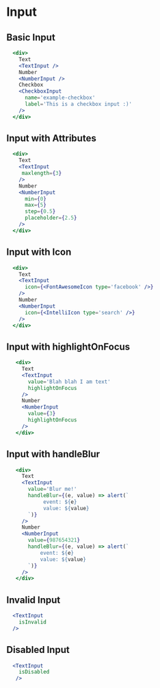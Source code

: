 # Input

## Basic Input

```jsx
  <div>
    Text
    <TextInput />
    Number
    <NumberInput />
    Checkbox
    <CheckboxInput 
      name='example-checkbox'
      label='This is a checkbox input :)'
    />
  </div>
```

## Input with Attributes

```jsx
  <div>
    Text
    <TextInput
     maxlength={3}
    />
    Number
    <NumberInput 
      min={0}
      max={5}
      step={0.5}
      placeholder={2.5}
    />
  </div>
```

## Input with Icon

```jsx
  <div>
    Text
    <TextInput 
      icon={<FontAwesomeIcon type='facebook' />}
    />
    Number
    <NumberInput 
      icon={<IntelliIcon type='search' />}
    />
  </div>
```

## Input with highlightOnFocus

```jsx
   <div>
     Text
     <TextInput 
       value='Blah blah I am text'
       highlightOnFocus
     />
     Number
     <NumberInput 
       value={3}
       highlightOnFocus
     />
   </div>
```

## Input with handleBlur

```jsx
   <div>
     Text
     <TextInput 
       value='Blur me!'
       handleBlur={(e, value) => alert(`
            event: ${e}
            value: ${value}
       `)}
     />
     Number
     <NumberInput 
       value={987654321}
       handleBlur={(e, value) => alert(`
           event: ${e}
           value: ${value}
       `)}
     />
   </div>
```

## Invalid Input

```jsx
  <TextInput 
    isInvalid
  />
```

## Disabled Input

```jsx
  <TextInput
    isDisabled
   />
```
